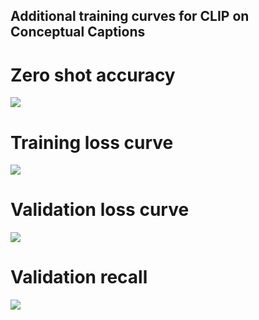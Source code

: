 ## Additional training curves for CLIP on Conceptual Captions

# Zero shot accuracy
![](/docs/clip_zeroshot.png)

# Training loss curve
![](/docs/clip_loss.png)

# Validation loss curve
![](/docs/clip_val_loss.png)

# Validation recall
![](/docs/clip_recall.png)